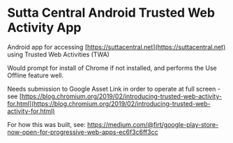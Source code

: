 # Sutta Central Android Trusted Web Activity App

Android app for accessing [https://suttacentral.net](https://suttacentral.net) using Trusted Web Activities (TWA)

Would prompt for install of Chrome if not installed, and performs the Use Offline feature well.

Needs submission to Google Asset Link in order to operate at full screen - see [https://blog.chromium.org/2019/02/introducing-trusted-web-activity-for.html](https://blog.chromium.org/2019/02/introducing-trusted-web-activity-for.html) 

For how this was built, see:
https://medium.com/@firt/google-play-store-now-open-for-progressive-web-apps-ec6f3c6ff3cc

